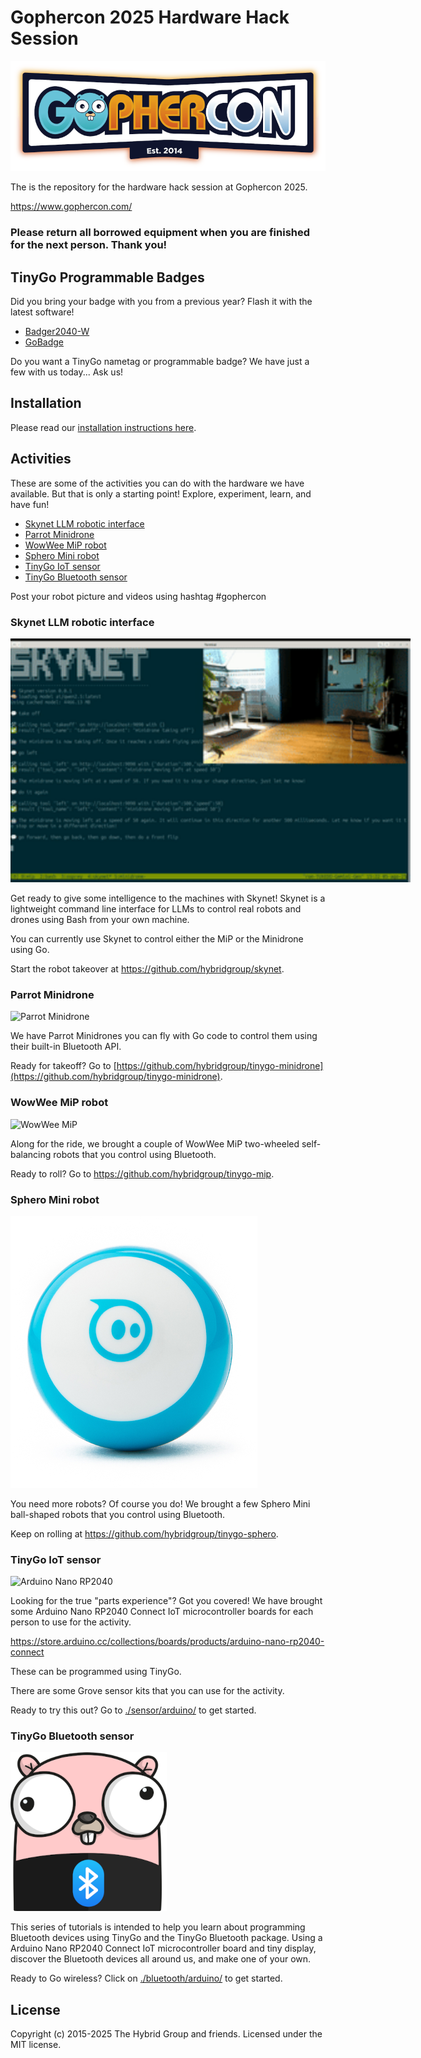 # Gophercon 2025 Hardware Hack Session

![Gophercon logo](./images/gophercon-logo.png)

The is the repository for the hardware hack session at Gophercon 2025.

https://www.gophercon.com/

### Please return all borrowed equipment when you are finished for the next person. Thank you!

## TinyGo Programmable Badges

Did you bring your badge with you from a previous year? Flash it with the latest software!

- [Badger2040-W](https://github.com/hybridgroup/badger2040)
- [GoBadge](https://github.com/tinygo-org/gobadge)

Do you want a TinyGo nametag or programmable badge? We have just a few with us today... Ask us!

## Installation

Please read our [installation instructions here](./INSTALL.md).

## Activities

These are some of the activities you can do with the hardware we have available. But that is only a starting point! Explore, experiment, learn, and have fun!

- [Skynet LLM robotic interface](#skynet-llm-robotic-interface)
- [Parrot Minidrone](#parrot-minidrone)
- [WowWee MiP robot](#wowwee-mip-robot)
- [Sphero Mini robot](#sphero-mini-robot)
- [TinyGo IoT sensor](#tinygo-iot-sensor)
- [TinyGo Bluetooth sensor](#tinygo-bluetooth-sensor)

Post your robot picture and videos using hashtag #gophercon

### Skynet LLM robotic interface

<img src="https://github.com/hybridgroup/skynet/raw/main/images/skynet-minidrone.gif" style="width: 840px; min-width: 640px;" />

Get ready to give some intelligence to the machines with Skynet! Skynet is a lightweight command line interface for LLMs to control real robots and drones using Bash from your own machine.

You can currently use Skynet to control either the MiP or the Minidrone using Go.

Start the robot takeover at https://github.com/hybridgroup/skynet.

### Parrot Minidrone

![Parrot Minidrone](./images/minidrone.jpg)

We have Parrot Minidrones you can fly with Go code to control them using their built-in Bluetooth API.

Ready for takeoff? Go to [https://github.com/hybridgroup/tinygo-minidrone](https://github.com/hybridgroup/tinygo-minidrone).

### WowWee MiP robot

![WowWee MiP](./images/mip.png)

Along for the ride, we brought a couple of WowWee MiP two-wheeled self-balancing robots that you control using Bluetooth.

Ready to roll? Go to https://github.com/hybridgroup/tinygo-mip.

### Sphero Mini robot

![Sphero Mini](./images/sphero-mini.png)

You need more robots? Of course you do! We brought a few Sphero Mini ball-shaped robots that you control using Bluetooth.

Keep on rolling at https://github.com/hybridgroup/tinygo-sphero.

### TinyGo IoT sensor

![Arduino Nano RP2040](./sensor/arduino/assets/step6.jpg)

Looking for the true "parts experience"? Got you covered! We have brought some Arduino Nano RP2040 Connect IoT microcontroller boards for each person to use for the activity.

https://store.arduino.cc/collections/boards/products/arduino-nano-rp2040-connect

These can be programmed using TinyGo.

There are some Grove sensor kits that you can use for the activity.

Ready to try this out? Go to [./sensor/arduino/](./sensor/arduino/) to get started.

### TinyGo Bluetooth sensor

[![Go Bluetooth](./images/gobluetooth.png)](https://tinygo.org/bluetooth)

This series of tutorials is intended to help you learn about programming Bluetooth devices using TinyGo and the TinyGo Bluetooth package. Using a Arduino Nano RP2040 Connect IoT microcontroller board and tiny display, discover the Bluetooth devices all around us, and make one of your own.

Ready to Go wireless? Click on [./bluetooth/arduino/](./bluetooth/arduino/) to get started.

## License

Copyright (c) 2015-2025 The Hybrid Group and friends. Licensed under the MIT license.
